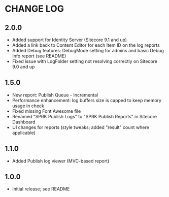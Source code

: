# CHANGE LOG #

## 2.0.0

* Added support for Identity Server (Sitecore 9.1 and up)
* Added a link back to Content Editor for each Item ID on the log reports
* Added Debug features: DebugMode setting for admins and basic Debug Info report (see README)
* Fixed issue with LogFolder setting not resolving correctly on Sitecore 9.0 and up

## 1.5.0

 * New report: Publish Queue - Incremental
 * Performance enhancement: log buffers size is capped to keep memory usage in check
 * Fixed missing Font Awesome file
 * Renamed "SPRK Publish Logs" to "SPRK Publish Reports" in Sitecore Dashboard
 * UI changes for reports (style tweaks; added "result" count where applicable)

## 1.1.0

 * Added Publish log viewer (MVC-based report)

## 1.0.0

 * Initial release; see README